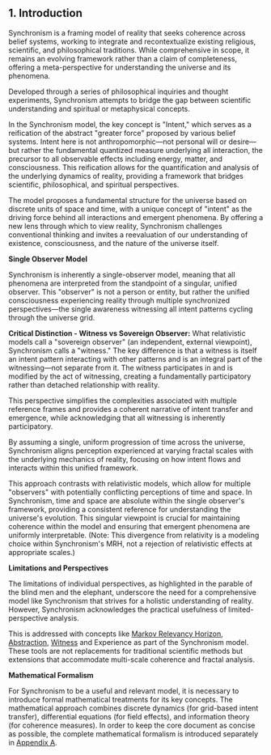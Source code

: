 ## 1. Introduction

 Synchronism is a framing model of reality that seeks coherence across belief systems, working to integrate and recontextualize existing religious, scientific, and philosophical traditions. While comprehensive in scope, it remains an evolving framework rather than a claim of completeness, offering a meta-perspective for understanding the universe and its phenomena.

 Developed through a series of philosophical inquiries and thought experiments, Synchronism attempts to bridge the gap between scientific understanding and spiritual or metaphysical concepts.

 In the Synchronism model, the key concept is "Intent," which serves as a reification of the abstract "greater force" proposed by various belief systems. Intent here is not anthropomorphic—not personal will or desire—but rather the fundamental quantized measure underlying all interaction, the precursor to all observable effects including energy, matter, and consciousness. This reification allows for the quantification and analysis of the underlying dynamics of reality, providing a framework that bridges scientific, philosophical, and spiritual perspectives.

 The model proposes a fundamental structure for the universe based on discrete units of space and time, with a unique concept of "intent" as the driving force behind all interactions and emergent phenomena. By offering a new lens through which to view reality, Synchronism challenges conventional thinking and invites a reevaluation of our understanding of existence, consciousness, and the nature of the universe itself.

**Single Observer Model**

 Synchronism is inherently a single-observer model, meaning that all phenomena are interpreted from the standpoint of a singular, unified observer. This "observer" is not a person or entity, but rather the unified consciousness experiencing reality through multiple synchronized perspectives—the single awareness witnessing all intent patterns cycling through the universe grid.

 **Critical Distinction - Witness vs Sovereign Observer:** What relativistic models call a "sovereign observer" (an independent, external viewpoint), Synchronism calls a "witness." The key difference is that a witness is itself an intent pattern interacting with other patterns and is an integral part of the witnessing—not separate from it. The witness participates in and is modified by the act of witnessing, creating a fundamentally participatory rather than detached relationship with reality.

 This perspective simplifies the complexities associated with multiple reference frames and provides a coherent narrative of intent transfer and emergence, while acknowledging that all witnessing is inherently participatory.

 By assuming a single, uniform progression of time across the universe, Synchronism aligns perception experienced at varying fractal scales with the underlying mechanics of reality, focusing on how intent flows and interacts within this unified framework.

 This approach contrasts with relativistic models, which allow for multiple "observers" with potentially conflicting perceptions of time and space. In Synchronism, time and space are absolute within the single observer's framework, providing a consistent reference for understanding the universe's evolution. This singular viewpoint is crucial for maintaining coherence within the model and ensuring that emergent phenomena are uniformly interpretable. (Note: This divergence from relativity is a modeling choice within Synchronism's MRH, not a rejection of relativistic effects at appropriate scales.)

**Limitations and Perspectives**

 The limitations of individual perspectives, as highlighted in the parable of the blind men and the elephant, underscore the need for a comprehensive model like Synchronism that strives for a holistic understanding of reality. However, Synchronism acknowledges the practical usefulness of limited-perspective analysis.

 This is addressed with concepts like [Markov Relevancy Horizon](#mrh), [Abstraction](#abstraction), [Witness](#witness-effect) and Experience as part of the Synchronism model. These tools are not replacements for traditional scientific methods but extensions that accommodate multi-scale coherence and fractal analysis.

**Mathematical Formalism**

 For Synchronism to be a useful and relevant model, it is necessary to introduce formal mathematical treatments for its key concepts. The mathematical approach combines discrete dynamics (for grid-based intent transfer), differential equations (for field effects), and information theory (for coherence measures). In order to keep the core document as concise as possible, the complete mathematical formalism is introduced separately in [Appendix A](#appendix-a).